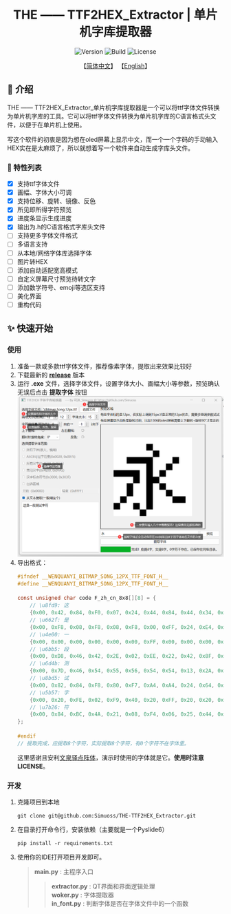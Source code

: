 <div align= "center">
    <h1> THE —— TTF2HEX_Extractor | 单片机字库提取器 </h1>
</div>

<div align= "center">  
    <img src="https://img.shields.io/badge/Version-0.1.0-blue.svg" alt="Version">
    <img src="https://img.shields.io/badge/Build-Passing-green.svg" alt="Build">
    <img src="https://img.shields.io/badge/License-GPLv3-blue.svg" alt="License">

【[简体中文](./readme.md)】         【[English](./readme_en.md)】  
</div>  

## 📖 介绍

THE —— TTF2HEX_Extractor_单片机字库提取器是一个可以将ttf字体文件转换为单片机字库的工具。它可以将ttf字体文件转换为单片机字库的C语言格式头文件，以便于在单片机上使用。

写这个软件的初衷是因为想在oled屏幕上显示中文，而一个一个字码的手动输入HEX实在是太麻烦了，所以就想着写一个软件来自动生成字库头文件。

### 🧰 特性列表

- [x] 支持ttf字体文件  
- [x] 画幅、字体大小可调
- [x] 支持位移、旋转、镜像、反色
- [x] 所见即所得字符预览
- [x] 进度条显示生成进度
- [x] 输出为.h的C语言格式字库头文件
- [ ] 支持更多字体文件格式  
- [ ] 多语言支持
- [ ] 从本地/网络字体库选择字体  
- [ ] 图片转HEX  
- [ ] 添加自动适配宽高模式
- [ ] 自定义屏幕尺寸预览待转文字  
- [ ] 添加数学符号、emoji等选区支持  
- [ ] 美化界面  
- [ ] 重构代码 

## ✨ 快速开始

### 使用
1. 准备一款或多款ttf字体文件，推荐像素字体，提取出来效果比较好
2. 下载最新的 **[release](https://github.com/Simuoss/THE-TTF2HEX_Extractor/releases)** 版本
3. 运行 **.exe** 文件，选择字体文件，设置字体大小、画幅大小等参数，预览确认无误后点击 **提取字体** 按钮
   ![img](./readme/使用方法.png)
4. 导出格式：
    ```c
    #ifndef __WENQUANYI_BITMAP_SONG_12PX_TTF_FONT_H__
    #define __WENQUANYI_BITMAP_SONG_12PX_TTF_FONT_H__

    const unsigned char code F_zh_cn_8x8[][8] = {
        // \u8fd9: 这
        {0x00, 0x42, 0x84, 0xF0, 0x07, 0x24, 0x44, 0x84, 0x44, 0x34, 0x0A, 0xF1, },
        // \u662f: 是
        {0x00, 0xF8, 0x08, 0xF8, 0x08, 0xF8, 0x00, 0xFF, 0x24, 0xE4, 0x2A, 0xF1, },
        // \u4e00: 一
        {0x00, 0x00, 0x00, 0x00, 0x00, 0x00, 0xFF, 0x00, 0x00, 0x00, 0x00, 0x00, },
        // \u6bb5: 段
        {0x00, 0xD8, 0x46, 0x42, 0x2E, 0x02, 0xEE, 0x22, 0x42, 0x8F, 0x42, 0x32, },
        // \u6d4b: 测
        {0x00, 0x7D, 0x46, 0x54, 0x55, 0x56, 0x54, 0x54, 0x13, 0x2A, 0x46, 0x02, },
        // \u8bd5: 试
        {0x00, 0x82, 0x84, 0xF8, 0x80, 0xF7, 0xA4, 0xA4, 0x24, 0x64, 0x1C, 0x04, },
        // \u5b57: 字
        {0x00, 0x20, 0xFE, 0x02, 0xF9, 0x40, 0x20, 0xFF, 0x20, 0x20, 0x20, 0x38, },
        // \u7b26: 符
        {0x00, 0x84, 0xBC, 0x4A, 0x21, 0x08, 0xF4, 0x06, 0x25, 0x44, 0x04, 0x84, },
    };

    #endif
    // 提取完成，应提取8个字符，实际提取8个字符，有0个字符不在字体里。
    ```
    这里感谢且安利[文泉驿点阵体](https://github.com/AmusementClub/WenQuanYi-Bitmap-Song-TTF)，演示时使用的字体就是它。**使用时注意LICENSE**。

### 开发
1. 克隆项目到本地
    ```shell
    git clone git@github.com:Simuoss/THE-TTF2HEX_Extractor.git
    ```
2. 在目录打开命令行，安装依赖（主要就是一个Pyslide6）
    ```shell
    pip install -r requirements.txt
    ```
3. 使用你的IDE打开项目开发即可。
    > **main.py** : 主程序入口  
    >> **extractor.py** : QT界面和界面逻辑处理  
    >> **woker.py** : 字体提取器  
    >> **in_font.py** : 判断字体是否在字体文件中的一个函数  
 